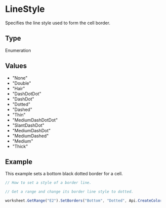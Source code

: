 # LineStyle

Specifies the line style used to form the cell border.

## Type

Enumeration

## Values

- "None"
- "Double"
- "Hair"
- "DashDotDot"
- "DashDot"
- "Dotted"
- "Dashed"
- "Thin"
- "MediumDashDotDot"
- "SlantDashDot"
- "MediumDashDot"
- "MediumDashed"
- "Medium"
- "Thick"


## Example

This example sets a bottom black dotted border for a cell.

```javascript editor-xlsx
// How to set a style of a border line.

// Get a range and change its border line style to dotted.

worksheet.GetRange("E2").SetBorders("Bottom", "Dotted", Api.CreateColorFromRGB(0, 0, 0));
```
